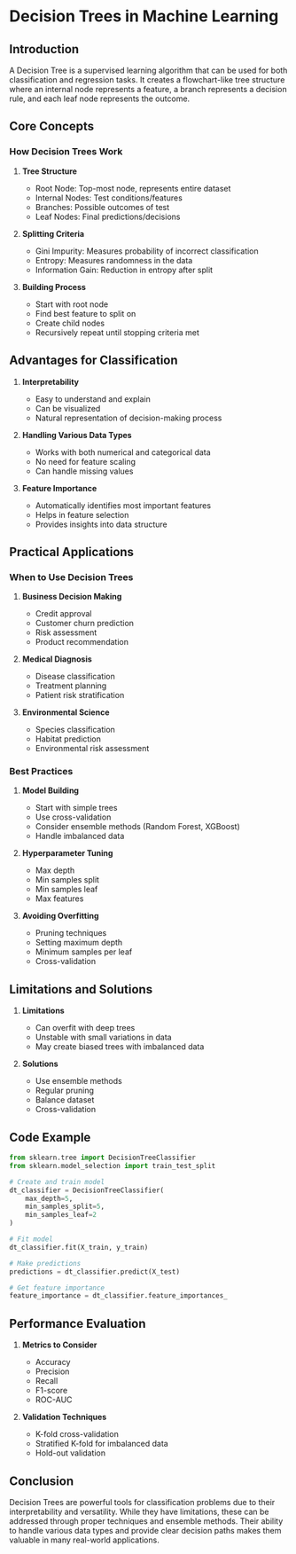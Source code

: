 # Decision Trees in Machine Learning

## Introduction
A Decision Tree is a supervised learning algorithm that can be used for both classification and regression tasks. It creates a flowchart-like tree structure where an internal node represents a feature, a branch represents a decision rule, and each leaf node represents the outcome.

## Core Concepts

### How Decision Trees Work
1. **Tree Structure**
   - Root Node: Top-most node, represents entire dataset
   - Internal Nodes: Test conditions/features
   - Branches: Possible outcomes of test
   - Leaf Nodes: Final predictions/decisions

2. **Splitting Criteria**
   - Gini Impurity: Measures probability of incorrect classification
   - Entropy: Measures randomness in the data
   - Information Gain: Reduction in entropy after split

3. **Building Process**
   - Start with root node
   - Find best feature to split on
   - Create child nodes
   - Recursively repeat until stopping criteria met

## Advantages for Classification

1. **Interpretability**
   - Easy to understand and explain
   - Can be visualized
   - Natural representation of decision-making process

2. **Handling Various Data Types**
   - Works with both numerical and categorical data
   - No need for feature scaling
   - Can handle missing values

3. **Feature Importance**
   - Automatically identifies most important features
   - Helps in feature selection
   - Provides insights into data structure

## Practical Applications

### When to Use Decision Trees

1. **Business Decision Making**
   - Credit approval
   - Customer churn prediction
   - Risk assessment
   - Product recommendation

2. **Medical Diagnosis**
   - Disease classification
   - Treatment planning
   - Patient risk stratification

3. **Environmental Science**
   - Species classification
   - Habitat prediction
   - Environmental risk assessment

### Best Practices

1. **Model Building**
   - Start with simple trees
   - Use cross-validation
   - Consider ensemble methods (Random Forest, XGBoost)
   - Handle imbalanced data

2. **Hyperparameter Tuning**
   - Max depth
   - Min samples split
   - Min samples leaf
   - Max features

3. **Avoiding Overfitting**
   - Pruning techniques
   - Setting maximum depth
   - Minimum samples per leaf
   - Cross-validation

## Limitations and Solutions

1. **Limitations**
   - Can overfit with deep trees
   - Unstable with small variations in data
   - May create biased trees with imbalanced data

2. **Solutions**
   - Use ensemble methods
   - Regular pruning
   - Balance dataset
   - Cross-validation

## Code Example

```python
from sklearn.tree import DecisionTreeClassifier
from sklearn.model_selection import train_test_split

# Create and train model
dt_classifier = DecisionTreeClassifier(
    max_depth=5,
    min_samples_split=5,
    min_samples_leaf=2
)

# Fit model
dt_classifier.fit(X_train, y_train)

# Make predictions
predictions = dt_classifier.predict(X_test)

# Get feature importance
feature_importance = dt_classifier.feature_importances_
```

## Performance Evaluation

1. **Metrics to Consider**
   - Accuracy
   - Precision
   - Recall
   - F1-score
   - ROC-AUC

2. **Validation Techniques**
   - K-fold cross-validation
   - Stratified K-fold for imbalanced data
   - Hold-out validation

## Conclusion
Decision Trees are powerful tools for classification problems due to their interpretability and versatility. While they have limitations, these can be addressed through proper techniques and ensemble methods. Their ability to handle various data types and provide clear decision paths makes them valuable in many real-world applications.
